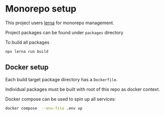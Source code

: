 # Monorepo setup

This project users [lerna](https://lerna.js.com) for monorepo management.

Project packages can be found under `packages` directory

To build all packages

```bash
npx lerna run build
```

## Docker setup

Each build target package directory has a `Dockerfile`.

Individual packages must be built with root of this repo as docker context.

Docker compose can be used to spin up all services:

```bash
docker compose  --env-file .env up
```
